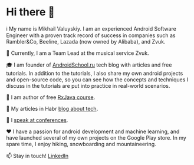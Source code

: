 # Hi there 👋

:information_source: My name is Mikhail Valuyskiy. I am an experienced Android Software Engineer with a proven track record of success in companies such as Rambler&Co, Beeline, Lazada (now owned by Alibaba), and Zvuk.

:briefcase: Currently, I am a Team Lead at the musical service Zvuk. 

:mortar_board: I am founder of [AndroidSchool.ru](https://androidschool.ru/) tech blog with articles and free tutorials. 
In addition to the tutorials, I also share my own android projects and open-source code, so you can see how the concepts and techniques I discuss in the tutorials are put into practice in real-world scenarios.

:memo: I am author of free [RxJava course](https://stepik.org/course/62807/promo#reviews).

:memo: My articles in Habr [blog about tech](https://habr.com/ru/users/mikhail_skiy/posts/). 

:microphone: I [speak at conferences](https://innopolis2022.mergeconf.ru/development/mobile/valuysky).

:heart: I have a passion for android development and machine learning, and have launched several of my own projects on the Google Play store. In my spare time, I enjoy hiking, snowboarding and mountaineering.

:mailbox: Stay in touch! [LinkedIn](https://www.linkedin.com/in/mikhailsky/)
